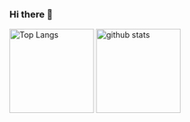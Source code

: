 ### Hi there 👋
<p align="left">
  <img alt="Top Langs" height="150px" src="https://github-readme-stats.vercel.app/api/top-langs/?username=yongikim&layout=compact&show_icons=true" />
  <img alt="github stats" height="150px" src="https://github-readme-stats.vercel.app/api?username=yongikim&show_icons=true" />
</p>

<!--
**yongikim/yongikim** is a ✨ _special_ ✨ repository because its `README.md` (this file) appears on your GitHub profile.

Here are some ideas to get you started:

- 🔭 I’m currently working on ...
- 🌱 I’m currently learning ...
- 👯 I’m looking to collaborate on ...
- 🤔 I’m looking for help with ...
- 💬 Ask me about ...
- 📫 How to reach me: ...
- 😄 Pronouns: ...
- ⚡ Fun fact: ...
-->
